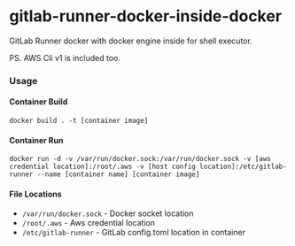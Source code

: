 # gitlab-runner-docker-inside-docker
GitLab Runner docker with docker engine inside for shell executor.

PS. AWS Cli v1 is included too.

### Usage

#### Container Build

```shell
docker build . -t [container image]
```

#### Container Run

```shell
docker run -d -v /var/run/docker.sock:/var/run/docker.sock -v [aws credential location]:/root/.aws -v [host config location]:/etc/gitlab-runner --name [container name] [container image]
```

#### File Locations

* `/var/run/docker.sock` - Docker socket location
* `/root/.aws` - Aws credential location
* `/etc/gitlab-runner` - GitLab config.toml location in container